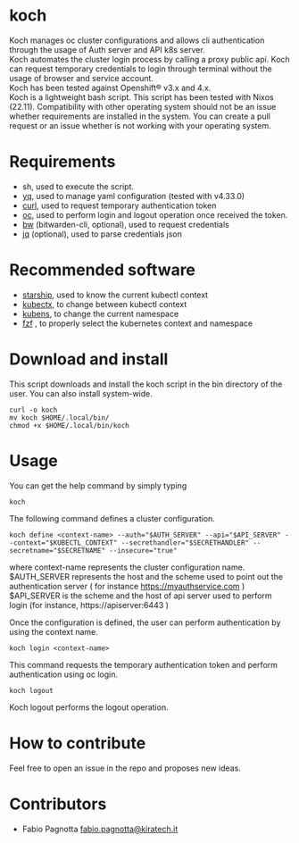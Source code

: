 # koch

Koch manages oc cluster configurations and allows cli authentication through the usage of Auth server and API k8s server.  
Koch automates the cluster login process by calling a proxy public api. 
Koch can request temporary credentials to login through terminal without the usage of browser and service account.  
Koch has been tested against Openshift® v3.x and 4.x.  
Koch is a lightweight bash script. This script has been tested with Nixos (22.11). Compatibility with other operating system should not be an issue whether requirements are installed in the system. You can create a pull request or an issue whether is not working with your operating system. 

# Requirements
- sh, used to execute the script.
- [yq](https://github.com/mikefarah/yq), used to manage yaml configuration (tested with v4.33.0)
- [curl](https://github.com/curl/curl), used to request temporary authentication token
- [oc](https://github.com/openshift/oc), used to perform login and logout operation once received the token.
- [bw](https://github.com/bitwarden/clients)  (bitwarden-cli, optional), used to request credentials
- [jq](https://github.com/stedolan/jq) (optional), used to parse credentials json 

# Recommended software
- [starship](https://github.com/starship/starship), used to know the current kubectl context 
- [kubectx](https://github.com/ahmetb/kubectx), to change between kubectl context
- [kubens](https://github.com/ahmetb/kubectx), to change the current namespace
- [fzf](https://github.com/junegunn/fzf) , to properly select the kubernetes context and namespace

# Download and install
This script downloads and install the koch script in the bin directory of the user. You can also install system-wide.
```
curl -o koch 
mv koch $HOME/.local/bin/
chmod +x $HOME/.local/bin/koch
```
# Usage
You can get the help command by simply typing
```
koch
```

The following command defines a cluster configuration.
```
koch define <context-name> --auth="$AUTH_SERVER" --api="$API_SERVER" --context="$KUBECTL_CONTEXT" --secrethandler="$SECRETHANDLER" --secretname="$SECRETNAME" --insecure="true"
```
where context-name represents the cluster configuration name.
$AUTH\_SERVER represents the host and the scheme used to point out the authentication server ( for instance https://myauthservice.com )
$API\_SERVER is the scheme and the host of api server used to perform login (for instance, https://apiserver:6443 )

Once the configuration is defined, the user can perform authentication by using the context name.
```
koch login <context-name>
```
This command requests the temporary authentication token and perform authentication using oc login.
```
koch logout
```
Koch logout performs the logout operation.

# How to contribute
Feel free to open an issue in the repo and proposes new ideas.
 
# Contributors
- Fabio Pagnotta <fabio.pagnotta@kiratech.it>
